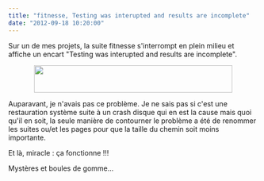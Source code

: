 ```yaml
---
title: "fitnesse, Testing was interupted and results are incomplete"
date: "2012-09-18 10:20:00"
---
```

Sur un de mes projets, la suite fitnesse s'interrompt en plein milieu et affiche un encart "Testing was interupted and results are incomplete".

<div class="separator" style="clear: both; text-align: center;"><a href="http://4.bp.blogspot.com/-_SxY31pI3c0/UFgvO_2qL3I/AAAAAAAADnI/7A37YagzZVk/s1600/S%25C3%25A9lection_010.png" imageanchor="1" style="margin-left:1em; margin-right:1em"><img border="0" height="55" width="400" src="http://4.bp.blogspot.com/-_SxY31pI3c0/UFgvO_2qL3I/AAAAAAAADnI/7A37YagzZVk/s400/S%25C3%25A9lection_010.png" /></a></div>

Auparavant, je n'avais pas ce problème. Je ne sais pas si c'est une restauration système suite à un crash disque qui en est la cause mais quoi qu'il en soit, la seule manière de contourner le problème a été de renommer les suites ou/et les pages pour que la taille du chemin soit moins importante.

Et là, miracle : ça fonctionne !!!

Mystères et boules de gomme...
